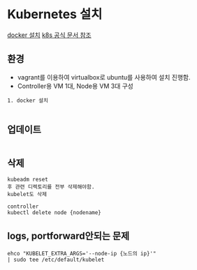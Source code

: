 # Kubernetes 설치
[docker 설치](https://docs.docker.com/engine/install/ubuntu/)
[k8s 공식 문서 참조](https://kubernetes.io/ko/docs/setup/production-environment/tools/kubeadm/install-kubeadm/)

## 환경
- vagrant를 이용하여 virtualbox로 ubuntu를 사용하여 설치 진행함.
- Controller용 VM 1대, Node용 VM 3대 구성

```
1. docker 설치


```



## 업데이트
```
```

## 삭제
```
kubeadm reset
후 관련 디렉토리를 전부 삭제해야함.
kubelet도 삭제

controller
kubectl delete node {nodename}
```


## logs, portforward안되는 문제
```
ehco "KUBELET_EXTRA_ARGS='--node-ip {노드의 ip}'"
| sudo tee /etc/default/kubelet 
 ```
